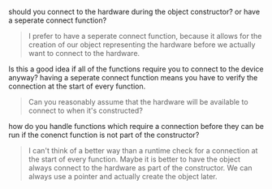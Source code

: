 should you connect to the hardware during the object constructor? or have a seperate connect function?

> I prefer to have a seperate connect function, because it allows for the creation of our object representing the hardware before we actually want to connect to the hardware.

Is this a good idea if all of the functions require you to connect to the device anyway? having a seperate connect function means you have to verify the connection at the start of every function.

> Can you reasonably assume that the hardware will be available to connect to when it's constructed?

how do you handle functions which require a connection before they can be run if the conenct function is not part of the constructor?

> I can't think of a better way than a runtime check for a connection at the start of every function. Maybe it is better to have the object always connect to the hardware as part of the constructor. We can always use a pointer and actually create the object later.
